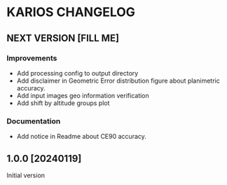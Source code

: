 # KARIOS CHANGELOG

## NEXT VERSION [FILL ME]

### Improvements

- Add processing config to output directory
- Add disclaimer in Geometric Error distribution figure about planimetric accuracy.
- Add input images geo information verification
- Add shift by altitude groups plot

### Documentation

- Add notice in Readme about CE90 accuracy.

## 1.0.0 [20240119]

Initial version
